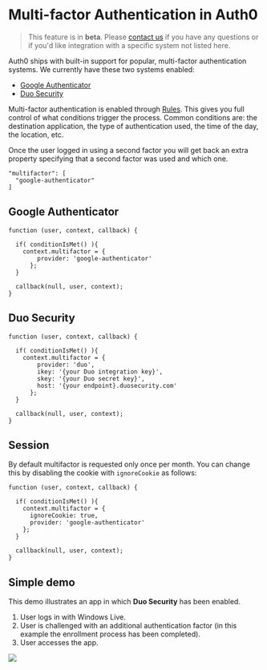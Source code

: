 # Multi-factor Authentication in Auth0

> This feature is in __beta__. Please [contact us](mailto://support@auth0.com) if you have any questions or if you'd like integration with a specific system not listed here.

Auth0 ships with built-in support for popular, multi-factor authentication systems. We currently have these two systems enabled:

* [Google Authenticator](http://en.wikipedia.org/wiki/Google_Authenticator)
* [Duo Security](https://www.duosecurity.com/)

Multi-factor authentication is enabled through [Rules](rules). This gives you full control of what conditions trigger the process. Common conditions are: the destination application, the type of authentication used, the time of the day, the location, etc.

Once the user logged in using a second factor you will get back an extra property specifying that a second factor was used and which one.

```
"multifactor": [
  "google-authenticator"
]
```


## Google Authenticator

```
function (user, context, callback) {

  if( conditionIsMet() ){
    context.multifactor = {
        provider: 'google-authenticator'
      };
  }

  callback(null, user, context);
}
```

## Duo Security

```
function (user, context, callback) {

  if( conditionIsMet() ){
    context.multifactor = {
        provider: 'duo',
        ikey: '{your Duo integration key}',
        skey: '{your Duo secret key}',
        host: '{your endpoint}.duosecurity.com'
      };
  }

  callback(null, user, context);
}
```
## Session

By default multifactor is requested only once per month. You can change this by disabling the cookie with `ignoreCookie` as follows:

```
function (user, context, callback) {

  if( conditionIsMet() ){
    context.multifactor = {
      ignoreCookie: true,
      provider: 'google-authenticator'
    };
  }

  callback(null, user, context);
}
```

## Simple demo

This demo illustrates an app in which __Duo Security__ has been enabled.

1. User logs in with Windows Live.
2. User is challenged with an additional authentication factor (in this example the enrollment process has been completed).
3. User accesses the app.


![](//cdn.auth0.com/docs/img/duo.gif)
